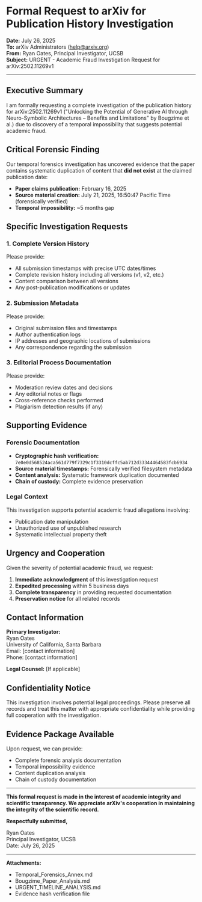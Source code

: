 # Formal Request to arXiv for Publication History Investigation

**Date:** July 26, 2025  
**To:** arXiv Administrators (help@arxiv.org)  
**From:** Ryan Oates, Principal Investigator, UCSB  
**Subject:** URGENT - Academic Fraud Investigation Request for arXiv:2502.11269v1

---

## Executive Summary

I am formally requesting a complete investigation of the publication history for arXiv:2502.11269v1 ("Unlocking the Potential of Generative AI through Neuro-Symbolic Architectures – Benefits and Limitations" by Bougzime et al.) due to discovery of a temporal impossibility that suggests potential academic fraud.

## Critical Forensic Finding

Our temporal forensics investigation has uncovered evidence that the paper contains systematic duplication of content that **did not exist** at the claimed publication date:

- **Paper claims publication:** February 16, 2025
- **Source material creation:** July 21, 2025, 16:50:47 Pacific Time (forensically verified)
- **Temporal impossibility:** ~5 months gap

## Specific Investigation Requests

### 1. Complete Version History
Please provide:
- All submission timestamps with precise UTC dates/times
- Complete revision history including all versions (v1, v2, etc.)
- Content comparison between all versions
- Any post-publication modifications or updates

### 2. Submission Metadata
Please provide:
- Original submission files and timestamps
- Author authentication logs
- IP addresses and geographic locations of submissions
- Any correspondence regarding the submission

### 3. Editorial Process Documentation
Please provide:
- Moderation review dates and decisions
- Any editorial notes or flags
- Cross-reference checks performed
- Plagiarism detection results (if any)

## Supporting Evidence

### Forensic Documentation
- **Cryptographic hash verification:** `7e0e0d568524aca561d779f7329c1f3310dcffc5ab712d33344464583fcb6934`
- **Source material timestamps:** Forensically verified filesystem metadata
- **Content analysis:** Systematic framework duplication documented
- **Chain of custody:** Complete evidence preservation

### Legal Context
This investigation supports potential academic fraud allegations involving:
- Publication date manipulation
- Unauthorized use of unpublished research
- Systematic intellectual property theft

## Urgency and Cooperation

Given the severity of potential academic fraud, we request:

1. **Immediate acknowledgment** of this investigation request
2. **Expedited processing** within 5 business days
3. **Complete transparency** in providing requested documentation
4. **Preservation notice** for all related records

## Contact Information

**Primary Investigator:**  
Ryan Oates  
University of California, Santa Barbara  
Email: [contact information]  
Phone: [contact information]

**Legal Counsel:** [If applicable]

## Confidentiality Notice

This investigation involves potential legal proceedings. Please preserve all records and treat this matter with appropriate confidentiality while providing full cooperation with the investigation.

## Evidence Package Available

Upon request, we can provide:
- Complete forensic analysis documentation
- Temporal impossibility evidence
- Content duplication analysis
- Chain of custody documentation

---

**This formal request is made in the interest of academic integrity and scientific transparency. We appreciate arXiv's cooperation in maintaining the integrity of the scientific record.**

**Respectfully submitted,**

Ryan Oates  
Principal Investigator, UCSB  
Date: July 26, 2025

---

**Attachments:**
- Temporal_Forensics_Annex.md
- Bougzime_Paper_Analysis.md
- URGENT_TIMELINE_ANALYSIS.md
- Evidence hash verification file 